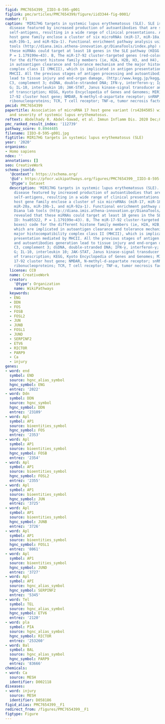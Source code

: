 ```yaml
---
figid: PMC7654399__IID3-8-595-g001
figlink: pmc/articles/PMC7654399/figure/iid3344-fig-0001/
number: F1
caption: 'MIR17HG targets in systemic lupus erythematosus (SLE). SLE is an autoimmune
  disease featured by increased production of autoantibodies that are specific for
  self‐antigens, resulting in a wide range of clinical presentations. A, The miR‐17‐92
  host gene family enclose a cluster of six microRNAs (miR‐17, miR‐18a, miR‐19a, miR‐20a,
  miR‐19b‐1, and miR‐92a‐1). Functional enrichment pathway analysis using Diana lab
  tools (http://diana.imis.athena-innovation.gr/DianaTools/index.php) revealed that
  these miRNAs could target at least 18 genes in the SLE pathway (KEGG ID: hsa05322,
  P = 1.179199e−43). B, The miR‐17‐92 cluster‐targeted genes (red‐colored boxes) code
  for the different histone family members (ie, H2A, H2B, H3, and H4), which are implicated
  in autoantigen clearance and tolerance mechanism and the major histocompatibility
  complex class II (MHCII), which is implicated in antigen presentation mediated by
  MHCII. All the previous stages of antigen processing and autoantibodies generation
  lead to tissue injury and end‐organ damage, (http://www.kegg.jp/kegg/kegg1.html).
  C3, complement 3; dsDNA, double‐stranded DNA; IFN‐γ, interferon‐γ; IgG, immunoglobulin
  G; IL‐10, interleukin 10; JAK‐STAT, Janus kinase‐signal transducer and activator
  of transcription; KEGG, Kyoto Encyclopedia of Genes and Genomes; MIR17HG, microRNA
  17‐92 cluster host gene; NMDAR, N‐methyl‐d‐aspartate receptor; snRNP, small nuclear
  ribonucleoproteins; TCR, T cell receptor; TNF‐α, tumor necrosis factor‐α'
pmcid: PMC7654399
papertitle: Association of microRNA 17 host gene variant (rs4284505) with susceptibility
  and severity of systemic lupus erythematosus.
reftext: Abdelhady R. Abdel‐Gawad, et al. Immun Inflamm Dis. 2020 Dec;8(4):595-604.
pmc_ranked_result_index: '112739'
pathway_score: 0.8944485
filename: IID3-8-595-g001.jpg
figtitle: MIR17HG targets in systemic lupus erythematosus (SLE)
year: '2020'
organisms:
- Homo sapiens
ndex: ''
annotations: []
seo: CreativeWork
schema-jsonld:
  '@context': https://schema.org/
  '@id': https://pfocr.wikipathways.org/figures/PMC7654399__IID3-8-595-g001.html
  '@type': Dataset
  description: 'MIR17HG targets in systemic lupus erythematosus (SLE). SLE is an autoimmune
    disease featured by increased production of autoantibodies that are specific for
    self‐antigens, resulting in a wide range of clinical presentations. A, The miR‐17‐92
    host gene family enclose a cluster of six microRNAs (miR‐17, miR‐18a, miR‐19a,
    miR‐20a, miR‐19b‐1, and miR‐92a‐1). Functional enrichment pathway analysis using
    Diana lab tools (http://diana.imis.athena-innovation.gr/DianaTools/index.php)
    revealed that these miRNAs could target at least 18 genes in the SLE pathway (KEGG
    ID: hsa05322, P = 1.179199e−43). B, The miR‐17‐92 cluster‐targeted genes (red‐colored
    boxes) code for the different histone family members (ie, H2A, H2B, H3, and H4),
    which are implicated in autoantigen clearance and tolerance mechanism and the
    major histocompatibility complex class II (MHCII), which is implicated in antigen
    presentation mediated by MHCII. All the previous stages of antigen processing
    and autoantibodies generation lead to tissue injury and end‐organ damage, (http://www.kegg.jp/kegg/kegg1.html).
    C3, complement 3; dsDNA, double‐stranded DNA; IFN‐γ, interferon‐γ; IgG, immunoglobulin
    G; IL‐10, interleukin 10; JAK‐STAT, Janus kinase‐signal transducer and activator
    of transcription; KEGG, Kyoto Encyclopedia of Genes and Genomes; MIR17HG, microRNA
    17‐92 cluster host gene; NMDAR, N‐methyl‐d‐aspartate receptor; snRNP, small nuclear
    ribonucleoproteins; TCR, T cell receptor; TNF‐α, tumor necrosis factor‐α'
  license: CC0
  name: CreativeWork
  creator:
    '@type': Organization
    name: WikiPathways
  keywords:
  - ENG
  - DDN
  - FOS
  - FOSB
  - FOSL2
  - JUN
  - JUNB
  - FOSL1
  - JUND
  - SERPINF2
  - ETV6
  - RICTOR
  - PARP9
  - Ca
  - injury
genes:
- word: end
  symbol: END
  source: hgnc_alias_symbol
  hgnc_symbol: ENG
  entrez: '2022'
- word: Ddn
  symbol: DDN
  source: hgnc_symbol
  hgnc_symbol: DDN
  entrez: '23109'
- word: Apl
  symbol: AP1
  source: bioentities_symbol
  hgnc_symbol: FOS
  entrez: '2353'
- word: Apl
  symbol: AP1
  source: bioentities_symbol
  hgnc_symbol: FOSB
  entrez: '2354'
- word: Apl
  symbol: AP1
  source: bioentities_symbol
  hgnc_symbol: FOSL2
  entrez: '2355'
- word: Apl
  symbol: AP1
  source: bioentities_symbol
  hgnc_symbol: JUN
  entrez: '3725'
- word: Apl
  symbol: AP1
  source: bioentities_symbol
  hgnc_symbol: JUNB
  entrez: '3726'
- word: Apl
  symbol: AP1
  source: bioentities_symbol
  hgnc_symbol: FOSL1
  entrez: '8061'
- word: Apl
  symbol: AP1
  source: bioentities_symbol
  hgnc_symbol: JUND
  entrez: '3727'
- word: Apl
  symbol: API
  source: hgnc_alias_symbol
  hgnc_symbol: SERPINF2
  entrez: '5345'
- word: Tel
  symbol: TEL
  source: hgnc_alias_symbol
  hgnc_symbol: ETV6
  entrez: '2120'
- word: pla
  symbol: PIA
  source: hgnc_alias_symbol
  hgnc_symbol: RICTOR
  entrez: '253260'
- word: Bal
  symbol: BAL
  source: hgnc_alias_symbol
  hgnc_symbol: PARP9
  entrez: '83666'
chemicals:
- word: Ca
  source: MESH
  identifier: D002118
diseases:
- word: injury
  source: MESH
  identifier: D058186
figid_alias: PMC7654399__F1
redirect_from: /figures/PMC7654399__F1
figtype: Figure
---
```

